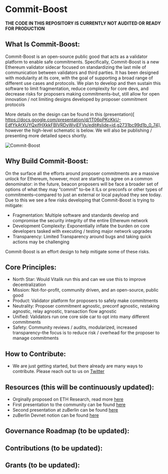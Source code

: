 # Commit-Boost

**THE CODE IN THIS REPOSITORY IS CURRENTLY NOT AUDITED OR READY FOR PRODUCTION**

## What Is Commit-Boost:

Commit-Boost is an open-source public good that acts as a validator platform to enable safe commitments. Specifically, Commit-Boost is a new Ethereum validator sidecar focused on standardizing the last mile of communication between validators and third parties. It has been designed with modularity at its core, with the goal of supporting a broad range of different use cases and protocols. We plan to develop and then sustain this software to limit fragmentation, reduce complexity for core devs, and decrease risks for proposers making commitments–but, still allow for open innovation / not limiting designs developed by proposer commitment protocols

More details on the design can be found in this (presentation)[ https://docs.google.com/presentation/d/1T06pPKcKkU-EdfYkAtXUYQxjfHXkkFBIVRDyWyiEFVs/edit#slide=id.g2731bc99d1b_0_74], however the high-level schematic is below. We will also be publishing / presenting more detailed specs shortly. 

![Commit-Boost](https://github.com/Commit-Boost/.github/assets/150300937/1f4d32b1-718f-40b8-bff1-99ffd1b34812)

## Why Build Commit-Boost: 

On the surface all the efforts around proposer commitments are a massive unlock for Ethereum, however, most are starting to agree on a common denominator: in the future, beacon proposers will be face a broader set of options of what they may “commit" to–be it ILs or preconfs or other types of commitments–compared to just an external or local payload they see today. Due to this we see a few risks developing that Commit-Boost is trying to mitigate:
-	Fragmentation: Multiple software and standards develop and compromise the security integrity of the entire Ethereum network
-	Development Complexity: Exponentially inflate the burden on core developers tasked with executing / testing major network upgrades
-	Transparency: Limited Transparency around bugs and taking quick actions may be challenging

Commit-Boost is an effort design to help mitigate some of these risks. 


## Core Principles:

-	North Star: Would Vitalik run this and can we use this to improve decentralization
-	Mission: Not-for-profit, community driven, and an open-source, public good 
-	Product: Validator platform for proposers to safely make commitments
-	Neutrality: Proposer commitment agnostic, preconf agnostic, restaking agnostic, relay agnostic, transaction flow agnostic 
-	Unified: Validators run one core side car to opt into many different commitments 
-	Safety: Community reviews / audits, modularized, increased transparency–the focus is to reduce risk / overhead for the proposer to manage commitments


## How to Contribute:

-	We are just getting started, but there already are many ways to contribute. Please reach out to us on [Twitter]( https://x.com/Commit_Boost)

## Resources (this will be continuously updated):

- Orginally proposed on ETH Research, read more [here](https://ethresear.ch/t/based-proposer-commitments-ethereum-s-marketplace-for-proposer-commitments/19517)
- First presentation to the community can be found [here](https://www.youtube.com/watch?v=jrm4ZUoj9xY&list=PLJqWcTqh_zKHDFarAcF29QfdMlUpReZrR&index=11)
- Second presentation at zuBerlin can be found [here](https://streameth.org/zuberlin/watch?session=66681afef9b8e98b1ec95fdd)
- zuBerlin Devnet notion can be found [here](https://twisty-wednesday-4be.notion.site/ZuBerlin-Preconfs-Devnet-b693047f41e7407cadac0170a6711dea)

## Governance Roadmap (to be updated):

## Contributions (to be updated):

## Grants (to be updated):

